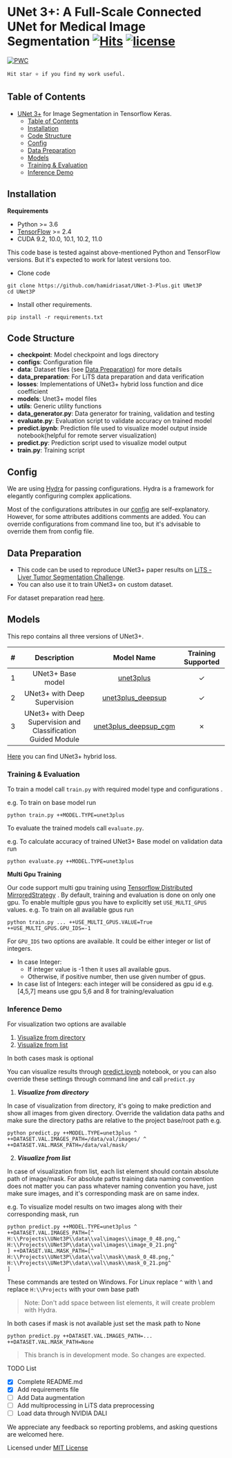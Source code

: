 # UNet 3+: A Full-Scale Connected UNet for Medical Image Segmentation [![Hits](https://hits.seeyoufarm.com/api/count/incr/badge.svg?url=https%3A%2F%2Fgithub.com%2Fhamidriasat%2FUNet-3-Plus&count_bg=%2379C83D&title_bg=%23555555&icon=sega.svg&icon_color=%23E7E7E7&title=hits&edge_flat=false)](https://hits.seeyoufarm.com)      <a href="/LICENSE"><img src="https://img.shields.io/badge/license-MIT-blue.svg" alt="license" /></a>

<!-- https://hits.seeyoufarm.com/ -->

[![PWC](https://img.shields.io/endpoint.svg?url=https://paperswithcode.com/badge/unet-3-a-full-scale-connected-unet-for/medical-image-segmentation-on-lits2017)](https://paperswithcode.com/sota/medical-image-segmentation-on-lits2017?p=unet-3-a-full-scale-connected-unet-for)

` Hit star ⭐ if you find my work useful. `

## Table of Contents

- [UNet 3+](https://arxiv.org/abs/2004.08790) for Image Segmentation in Tensorflow Keras.
    - [Table of Contents](#table-of-contents)
    - [Installation](#installation)
    - [Code Structure](#code-structure)
    - [Config](#config)
    - [Data Preparation](#data-preparation)
    - [Models](#models)
    - [Training & Evaluation](#training--evaluation)
    - [Inference Demo](#inference-demo)

## Installation

**Requirements**

* Python >= 3.6
* [TensorFlow](https://www.tensorflow.org/install) >= 2.4
* CUDA 9.2, 10.0, 10.1, 10.2, 11.0

This code base is tested against above-mentioned Python and TensorFlow versions. But it's expected to work for latest
versions too.

* Clone code

```
git clone https://github.com/hamidriasat/UNet-3-Plus.git UNet3P
cd UNet3P
```

* Install other requirements.

```
pip install -r requirements.txt
```

## Code Structure

- **checkpoint**: Model checkpoint and logs directory
- **configs**: Configuration file
- **data**: Dataset files (see [Data Preparation](#data-preparation)) for more details
- **data_preparation**: For LiTS data preparation and data verification
- **losses**: Implementations of UNet3+ hybrid loss function and dice coefficient
- **models**: Unet3+ model files
- **utils**: Generic utility functions
- **data_generator.py**: Data generator for training, validation and testing
- **evaluate.py**: Evaluation script to validate accuracy on trained model
- **predict.ipynb**: Prediction file used to visualize model output inside notebook(helpful for remote server
  visualization)
- **predict.py**: Prediction script used to visualize model output
- **train.py**: Training script

## Config

We are using [Hydra](https://hydra.cc/) for passing configurations. Hydra is a framework for elegantly configuring
complex applications.

Most of the configurations attributes in our [config](configs/config.yaml) are self-explanatory. However, for some
attributes additions comments are added.
You can override configurations from command line too, but it's advisable to override them from config file.

## Data Preparation

- This code can be used to reproduce UNet3+ paper results
  on [LiTS - Liver Tumor Segmentation Challenge](https://competitions.codalab.org/competitions/15595).
- You can also use it to train UNet3+ on custom dataset.

For dataset preparation read [here](/data_preparation/README.md).

## Models

This repo contains all three versions of UNet3+.

[//]: # (https://stackoverflow.com/questions/47344571/how-to-draw-checkbox-or-tick-mark-in-github-markdown-table)

| #   |                          Description                          |                             Model Name                             | Training Supported |
|:----|:-------------------------------------------------------------:|:------------------------------------------------------------------:|:------------------:|
| 1   |                       UNet3+ Base model                       |                 [unet3plus](/models/unet3plus.py)                  |      &check;       |
| 2   |                 UNet3+ with Deep Supervision                  |     [unet3plus_deepsup](/models/unet3plus_deep_supervision.py)     |      &check;       |
| 3   | UNet3+ with Deep Supervision and Classification Guided Module | [unet3plus_deepsup_cgm](/models/unet3plus_deep_supervision_cgm.py) |      &cross;       |

[Here](/losses/unet_loss.py) you can find UNet3+ hybrid loss.

### Training & Evaluation

To train a model call `train.py` with required model type and configurations .

e.g. To train on base model run

```
python train.py ++MODEL.TYPE=unet3plus
```

To evaluate the trained models call `evaluate.py`.

e.g. To calculate accuracy of trained UNet3+ Base model on validation data run

```
python evaluate.py ++MODEL.TYPE=unet3plus
```

**Multi Gpu Training**

Our code support multi gpu training
using [Tensorflow Distributed MirroredStrategy](https://www.tensorflow.org/api_docs/python/tf/distribute/MirroredStrategy)
.
By default, training and evaluation is done on only one gpu. To enable multiple gpus you have to explicitly set
`USE_MULTI_GPUS` values.
e.g. To train on all available gpus run

```
python train.py ... ++USE_MULTI_GPUS.VALUE=True ++USE_MULTI_GPUS.GPU_IDS=-1 
```

For `GPU_IDS` two options are available. It could be either integer or list of integers.

- In case Integer:
    - If integer value is -1 then it uses all available gpus.
    - Otherwise, if positive number, then use given number of gpus.
- In case list of Integers: each integer will be considered as gpu id
  e.g. [4,5,7] means use gpu 5,6 and 8 for training/evaluation

### Inference Demo

For visualization two options are available

1. [Visualize from directory](#visualize-from-directory)
2. [Visualize from list](#visualize-from-list)

In both cases mask is optional

You can visualize results through [predict.ipynb](/predict.ipynb) notebook, or you can also override these settings
through command line and call `predict.py`

1. ***Visualize from directory***

In case of visualization from directory, it's going to make prediction and show all images from given directory.
Override the validation data paths and make sure the directory paths are relative to the project base/root path e.g.

```
python predict.py ++MODEL.TYPE=unet3plus ^
++DATASET.VAL.IMAGES_PATH=/data/val/images/ ^
++DATASET.VAL.MASK_PATH=/data/val/mask/
```

2. ***Visualize from list***

In case of visualization from list, each list element should contain absolute path of image/mask. For absolute paths
training data naming convention does not matter you can pass whatever naming convention you have, just make sure images,
and it's corresponding mask are on same index.

e.g. To visualize model results on two images along with their corresponding mask, run

```
python predict.py ++MODEL.TYPE=unet3plus ^
++DATASET.VAL.IMAGES_PATH=[^
H:\\Projects\\UNet3P\\data\\val\images\\image_0_48.png,^
H:\\Projects\\UNet3P\\data\\val\images\\image_0_21.png^
] ++DATASET.VAL.MASK_PATH=[^
H:\\Projects\\UNet3P\\data\\val\\mask\\mask_0_48.png,^
H:\\Projects\\UNet3P\\data\\val\\mask\\mask_0_21.png^
]
```

These commands are tested on Windows. For Linux replace `^` with \ and replace `H:\\Projects` with your own base path

> Note: Don't add space between list elements, it will create problem with Hydra.



In both cases if mask is not available just set the mask path to None

```
python predict.py ++DATASET.VAL.IMAGES_PATH=... ++DATASET.VAL.MASK_PATH=None
```

> This branch is in development mode. So changes are expected.

TODO List

- [x] Complete README.md
- [x] Add requirements file
- [ ] Add Data augmentation
- [ ] Add multiprocessing in LiTS data preprocessing
- [ ] Load data through NVIDIA DALI

We appreciate any feedback so reporting problems, and asking questions are welcomed here.

Licensed under [MIT License](LICENSE)